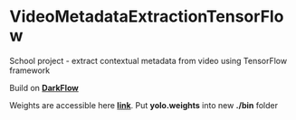 # VideoMetadataExtractionTensorFlow
School project - extract contextual metadata from video using TensorFlow framework

Build on <a href="https://github.com/thtrieu/darkflow" target="_blank">**DarkFlow**</a><p/>
Weights are accessible here <a href="https://drive.google.com/open?id=1EMLSQpShqaLLNhUIFNbWIHPoTqRjKIAo" target="_blank">**link**</a>. Put **yolo.weights** into new **./bin** folder


